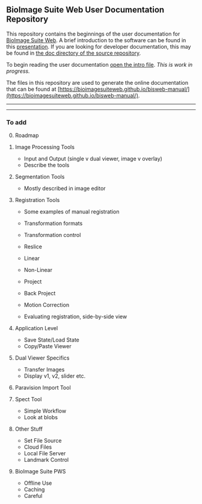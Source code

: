## BioImage Suite Web User Documentation Repository

This repository contains the beginnings of the user documentation for
[BioImage Suite Web](https://bioimagesuiteweb.github.io/webapp/). A brief
introduction to the software can be found in this
[presentation](https://bioimagesuiteweb.github.io/webapp/images/BioImageSuiteWeb_NIHBrainInitiativeMeeting_April2018.pdf). If
you are looking for developer documentation, this may be found in
[the doc directory of the source repository](https://github.com/bioimagesuiteweb/bisweb/tree/master/doc). 

To begin reading the user documentation
[open the intro file](docs/README.md). _This is work in progress._

The files in this repository are used to generate the online documentation that can be found at [https://bioimagesuiteweb.github.io/bisweb-manual/](https://bioimagesuiteweb.github.io/bisweb-manual/).

---
---

### To add

0. Roadmap

1. Image Processing Tools

    * Input and Output (single v dual viewer, image v overlay)
    * Describe the tools

2. Segmentation Tools

    * Mostly described in image editor

3. Registration Tools

    * Some examples of manual registration
    * Transformation formats
    * Transformation control
    * Reslice
    * Linear
    * Non-Linear
    * Project
    * Back Project
    * Motion Correction

    * Evaluating registration, side-by-side view

4. Application Level
    * Save State/Load State
    * Copy/Paste Viewer

5. Dual Viewer Specifics
    * Transfer Images
    * Display v1, v2, slider etc.

6. Paravision Import Tool

7. Spect Tool
    * Simple Workflow
    * Look at blobs

8. Other Stuff

    * Set File Source
    * Cloud Files
    * Local File Server
    * Landmark Control
 
9. BioImage Suite PWS
    * Offline Use
    * Caching
    * Careful




